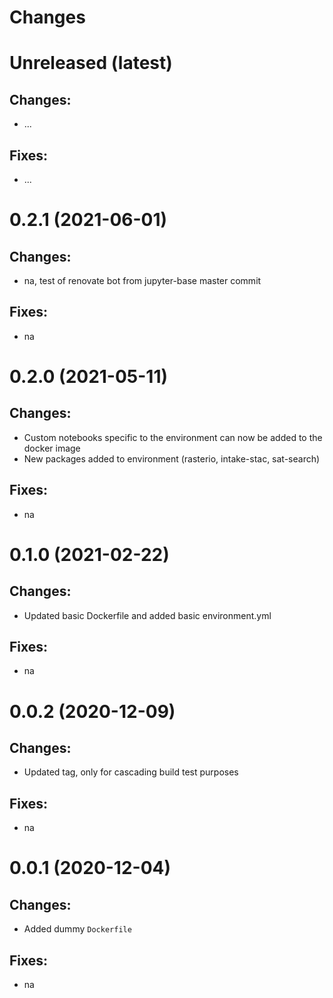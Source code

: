 Changes
=======

Unreleased (latest)
===================

Changes:
--------
- ...

Fixes:
------
- ...
  
0.2.1 (2021-06-01)
===================

Changes:
--------
- na, test of renovate bot from jupyter-base master commit

Fixes:
------
- na
  
0.2.0 (2021-05-11)
===================

Changes:
--------
- Custom notebooks specific to the environment can now be added to the docker image
- New packages added to environment (rasterio, intake-stac, sat-search)

Fixes:
------
- na

0.1.0 (2021-02-22)
===================

Changes:
--------
- Updated basic Dockerfile and added basic environment.yml

Fixes:
------
- na

0.0.2 (2020-12-09)
===================

Changes:
--------
- Updated tag, only for cascading build test purposes

Fixes:
------
- na

0.0.1 (2020-12-04)
===================

Changes:
--------
- Added dummy `Dockerfile`

Fixes:
------
- na